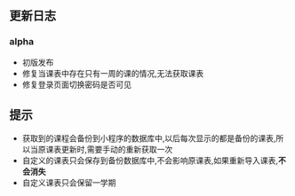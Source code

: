 ## 更新日志
### alpha
- 初版发布
- 修复当课表中存在只有一周的课的情况,无法获取课表
- 修复登录页面切换密码是否可见

## 提示

- 获取到的课程会备份到小程序的数据库中,以后每次显示的都是备份的课表,所以当原课表更新时,需要手动的重新获取一次
- 自定义的课表只会保存到备份数据库中,不会影响原课表,如果重新导入课表,**不会消失**
- 自定义课表只会保留一学期



